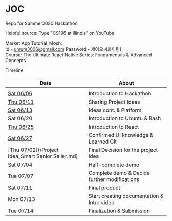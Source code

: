 # JOC
Repo for Summer2020 Hackathon

Helpful source: Type "CS196 at Illinois" on YouTube  
  
  
Market App Tutorial_Mosh:  
Id - umum3006@gmail.com
Password - 제이오씨화이팅!  
Course: The Ultimate React Native Series: Fundamentals & Advanced Concepts

Timeline


| Date | About |
| - | - |
| | |
| [Sat 06/06](/Timeline/06-06.md) | Introduction to Hackathon |
| [Thu 06/11](/Timeline/06-11.md) | Sharing Project Ideas |
| [Sat 06/13](/Timeline/06-13)    | Ideas cont. & Platform |
| Sat 06/20  | Introduction to Ubuntu & Bash |
| [Thu 06/25](/Timeline/06-25)  | Introduction to React |
| [Sat 06/27](/Timeline/06-27.md)  | Confirmed UI knowledge & Learned Git |
| [Thu 07/02](/Project Idea_Smart Senior Seller.md)  | Final Decision for the project idea |
| Sat 07/04  | Half-complete demo |
| Tue 07/07  | Complete demo & Decide further modifications |
| Sat 07/11  | Final product |
| Mon 07/13  | Start creating documentation & Intro video |
| Tue 07/14  | Finalization & Submission |

